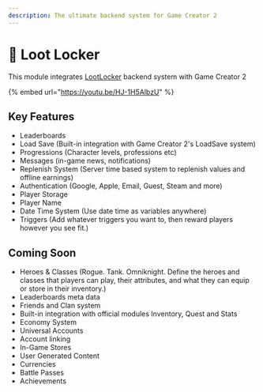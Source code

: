 ```yaml
---
description: The ultimate backend system for Game Creator 2
---
```


# 👑 Loot Locker

This module integrates [LootLocker](https://www.lootlocker.com) backend system with Game Creator 2

{% embed url="https://youtu.be/HJ-1H5AlbzU" %}

## Key Features

* Leaderboards
* Load Save (Built-in integration with Game Creator 2's LoadSave system)
* Progressions (Character levels, professions etc)
* Messages (in-game news, notifications)
* Replenish System (Server time based system to replenish values and offline earnings)
* Authentication (Google, Apple, Email, Guest, Steam and more)
* Player Storage
* Player Name
* Date Time System (Use date time as variables anywhere)
* Triggers (Add whatever triggers you want to, then reward players however you see fit.)

## Coming Soon

* Heroes & Classes (Rogue. Tank. Omniknight. Define the heroes and classes that players can play, their attributes, and what they can equip or store in their inventory.)
* Leaderboards meta data
* Friends and Clan system
* Built-in integration with official modules Inventory, Quest and Stats
* Economy System
* Universal Accounts
* Account linking
* In-Game Stores
* User Generated Content
* Currencies
* Battle Passes
* Achievements
